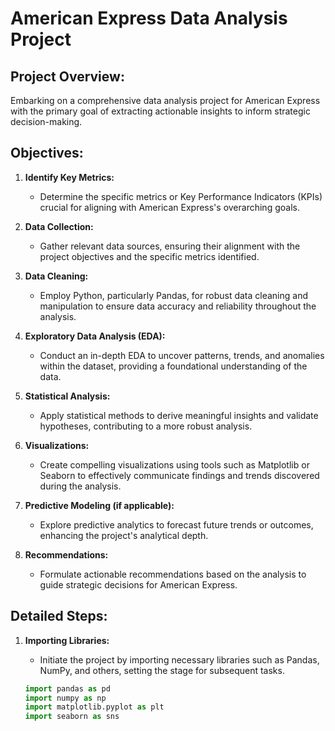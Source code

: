 # American Express Data Analysis Project

## Project Overview:
Embarking on a comprehensive data analysis project for American Express with the primary goal of extracting actionable insights to inform strategic decision-making.

## Objectives:
1. **Identify Key Metrics:**
   - Determine the specific metrics or Key Performance Indicators (KPIs) crucial for aligning with American Express's overarching goals.
   
2. **Data Collection:**
   - Gather relevant data sources, ensuring their alignment with the project objectives and the specific metrics identified.
   
3. **Data Cleaning:**
   - Employ Python, particularly Pandas, for robust data cleaning and manipulation to ensure data accuracy and reliability throughout the analysis.
   
4. **Exploratory Data Analysis (EDA):**
   - Conduct an in-depth EDA to uncover patterns, trends, and anomalies within the dataset, providing a foundational understanding of the data.
   
5. **Statistical Analysis:**
   - Apply statistical methods to derive meaningful insights and validate hypotheses, contributing to a more robust analysis.
   
6. **Visualizations:**
   - Create compelling visualizations using tools such as Matplotlib or Seaborn to effectively communicate findings and trends discovered during the analysis.
   
7. **Predictive Modeling (if applicable):**
   - Explore predictive analytics to forecast future trends or outcomes, enhancing the project's analytical depth.
   
8. **Recommendations:**
   - Formulate actionable recommendations based on the analysis to guide strategic decisions for American Express.

## Detailed Steps:
1. **Importing Libraries:**
   - Initiate the project by importing necessary libraries such as Pandas, NumPy, and others, setting the stage for subsequent tasks.
   
   ```python
   import pandas as pd
   import numpy as np
   import matplotlib.pyplot as plt
   import seaborn as sns

